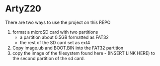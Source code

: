 # ArtyZ20

There are two ways to use the project on this REPO

1) format a microSD card with two partitions
    - a partition about 0.5GB formatted as FAT32
    - the rest of the SD card set as ext4
2) Copy image.ub and BOOT.BIN into the FAT32 partition
3) copy the image of the filesystem found here - (INSERT LINK HERE) to the second partition of the sd card.
